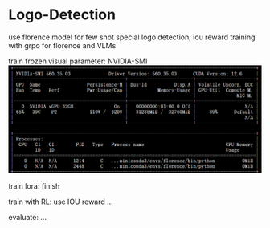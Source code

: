 # Logo-Detection
use florence model for few shot special logo detection;  iou reward training with grpo for florence and VLMs 

train frozen visual parameter: NVIDIA-SMI
![image](./img/1.png)

train lora: finish

train with RL: use IOU reward ...

evaluate: ...